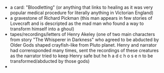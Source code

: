 - a card: "Bloodletting" (or anything that links to healing as it was very popular medical procedure for literally anything in Victorian England)
- a gravestone of Richard Pickman (this man appears in few stories of Lovecraft and is descripted as the mad man who found a way to transform himself into a ghoul)
-  tapes/recordings/letters of Henry Akeley (one of two main characters from story "The Whisperer in Darkness" who agreed to be abducted by Older Gods shaped crayfish-like from Pluto planet. Henry and narrator had corrensponded many times, sent the recordings of these creatures as the narrator tried to keep Henry safe but he  h a d    c  h o s e n  to be transformed/abducted by those gods) 
- 
